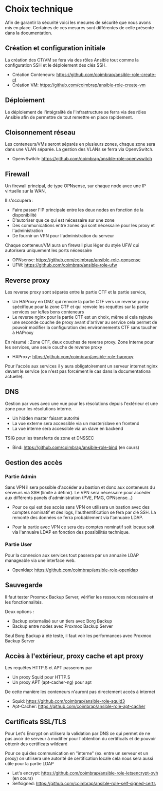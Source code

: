 # Choix technique

Afin de garantir la sécurité voici les mesures de sécurité que nous avons mis en place. Certaines de ces mesures sont différentes de celle présente dans la documentation.

## Création et configuration initiale

La création des CT/VM se fera via des rôles Ansible tout comme la configuration SSH et le déploiement des clés SSH.

- Création Conteneurs: https://github.com/coimbrap/ansible-role-create-ct
- Création VM: https://github.com/coimbrap/ansible-role-create-vm

## Déploiement

Le déploiement de l'intégralité de l'infrastructure se ferra via des rôles Ansible afin de permettre de tout remettre en place rapidement.

## Cloisonnement réseau

Les conteneurs/VMs seront séparés en plusieurs zones, chaque zone sera dans une VLAN séparée. La gestion des VLANs se ferra via OpenvSwitch.

- OpenvSwitch: https://github.com/coimbrap/ansible-role-openvswitch

## Firewall

Un firewall principal, de type OPNsense, sur chaque node avec une IP virtuelle sur la WAN,

Il s'occupera :

- Faire passer l'IP principale entre les deux nodes en fonction de la disponibilité
- D'autoriser que ce qui est nécessaire sur une zone
- Des communications entre zones qui sont nécessaire pour les proxy et l'administration
- De fournir un VPN pour l'administration du serveur

Chaque conteneur/VM aura un firewall plus léger du style UFW qui autorisera uniquement les ports nécessaire

- OPNsense: https://github.com/coimbrap/ansible-role-opnsense
- UFW: https://github.com/coimbrap/ansible-role-ufw

## Reverse proxy

Les reverse proxy sont séparés entre la partie CTF et la partie service,

- Un HAProxy en DMZ qui renvoie la partie CTF vers un reverse proxy spécifique pour la zone CTF et qui renvoie les requêtes sur la partie services sur le/les bons conteneurs
- Le reverse nginx pour la partie CTF est un choix, même si cela rajoute une seconde couche de proxy avant d'arriver au service cela permet de pouvoir modifier la configuration des environnements CTF sans toucher à HAProxy

En résumé : Zone CTF, deux couches de reverse proxy. Zone Interne pour les services, une seule couche de reverse proxy

- HAProxy: https://github.com/coimbrap/ansible-role-haproxy

Pour l'accès aux services il y aura obligatoirement un serveur internet nginx devant le service (ce n'est pas forcément le cas dans la documentationa actuelle).

## DNS

Gestion par vues avec une vue pour les résolutions depuis l'extérieur et une zone pour les résolutions interne.

- Un hidden master faisant autorité
- La vue externe sera accessible via un master/slave en frontend
- La vue interne sera accessible via un slave en backend

TSIG pour les transferts de zone et DNSSEC

- Bind: https://github.com/coimbrap/ansible-role-bind (en cours)

## Gestion des accès

### Partie Admin

Sans VPN il sera possible d'accéder au bastion et donc aux conteneurs du serveurs via SSH (limite à définir). Le VPN sera nécessaire pour accéder aux différents panels d'administration (PVE, PMG, OPNsense...)

- Pour ce qui est des accès sans VPN on utilisera un bastion avec des comptes nominatif et des logs, l'authentification se fera par clé SSH. La remonté des données se ferra probablement via l'annuaire LDAP.

- Pour la partie avec VPN ce sera des comptes nominatif soit locaux soit via l'annuaire LDAP en fonction des possibilités technique.

### Partie User

Pour la connexion aux services tout passera par un annuaire LDAP manageable via une interface web.

- Openldap: https://github.com/coimbrap/ansible-role-openldap

## Sauvegarde

Il faut tester Proxmox Backup Server, vérifier les ressources nécessaire et les fonctionnalités.

Deux options :

- Backup externalisé sur un tiers avec Borg Backup
- Backup entre nodes avec Proxmox Backup Server

Seul Borg Backup à été testé, il faut voir les performances avec Proxmox Backup Server

## Accès à l'extérieur, proxy cache et apt proxy

Les requêtes HTTP.S et APT passerons par
- Un proxy Squid pour HTTP.S
- Un proxy APT (apt-cacher-ng) pour apt

De cette manière les conteneurs n'auront pas directement accès à internet

- Squid: https://github.com/coimbrap/ansible-role-squid3
- Apt-Cacher: https://github.com/coimbrap/ansible-role-apt-cacher

## Certificats SSL/TLS

Pour Let's Encrypt on utilisera la validation par DNS ce qui permet de ne pas avoir de serveur à modifier pour l'obtention du certificats et de pouvoir obtenir des certificats wildcard

Pour ce qui des communication en "interne" (ex. entre un serveur et un proxy) on utilisera une autorité de certification locale cela nous sera aussi utile pour la partie LDAP

- Let's encrypt: https://github.com/coimbrap/ansible-role-letsencrypt-ovh (en cours)
- Selfsigned: https://github.com/coimbrap/ansible-role-self-signed-certs
